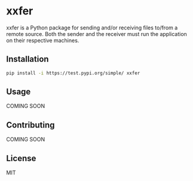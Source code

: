 # xxfer

xxfer is a Python package for sending and/or receiving files to/from a remote source.  Both the sender and the receiver must run the application on their respective machines.

## Installation

```bash
pip install -i https://test.pypi.org/simple/ xxfer
```

## Usage

COMING SOON

## Contributing

COMING SOON

## License

MIT
